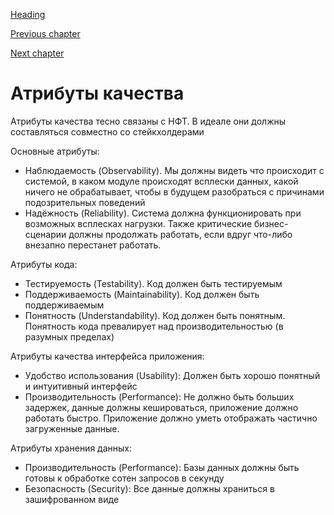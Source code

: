 [Heading](../heading.md)

[Previous chapter](07-critical-processes.md)

[Next chapter](09-nfr.md)

# Атрибуты качества

Атрибуты качества тесно связаны с НФТ. В идеале они должны составляться совместно со стейкхолдерами

Основные атрибуты:
* Наблюдаемость (Observability). Мы должны видеть что происходит с системой, в каком модуле происходят всплески данных, какой ничего не обрабатывает, чтобы в будущем разобраться с причинами подозрительных поведений
* Надёжность (Reliability). Система должна функционировать при возможных всплесках нагрузки. Также критические бизнес-сценарии должны продолжать работать, если вдруг что-либо внезапно перестанет работать.

Атрибуты кода:
* Тестируемость (Testability). Код должен быть тестируемым
* Поддерживаемость (Maintainability). Код должен быть поддерживаемым
* Понятность (Understandability). Код должен быть понятным. Понятность кода превалирует над производительностью (в разумных пределах)


Атрибуты качества интерфейса приложения:
* Удобство использования (Usability): Должен быть хорошо понятный и интуитивный интерфейс
* Производительность (Performance): Не должно быть больших задержек, данные должны кешироваться, приложение должно работать быстро. Приложение должно уметь отображать частично загруженные данные.

Атрибуты хранения данных:
* Производительность (Performance): Базы данных должны быть готовы к обработке сотен запросов в секунду
* Безопасность (Security): Все данные должны храниться в зашифрованном виде
